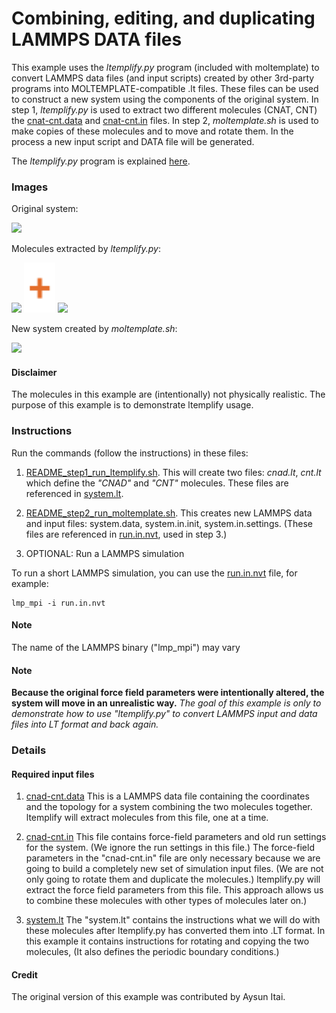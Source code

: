 Combining, editing, and duplicating LAMMPS DATA files
==========================================
This example uses the *ltemplify.py* program (included with moltemplate) to convert LAMMPS data files (and input scripts) created by other 3rd-party programs into MOLTEMPLATE-compatible .lt files.  These files can be used to construct a new system using the components of the original system.  In step 1, *ltemplify.py* is used to extract two different molecules (CNAT, CNT) the [cnat-cnt.data](cnat-cnt.data) and [cnat-cnt.in](cnat-cnt.in) files.  In step 2, *moltemplate.sh* is used to make copies of these molecules and to move and rotate them.  In the process a new input script and DATA file will be generated.

The *ltemplify.py* program is explained [here](../../../../doc/doc_ltemplify.md).

### Images
Original system:

<img src="images/cnad-cnt_orig.jpg" width=180>

Molecules extracted by *ltemplify.py*:

<img src="images/cnad.jpg" height=100> <img src="images/plus.svg" height=80> <img src="images/cnt.jpg" height=100>

New system created by *moltemplate.sh*:

<img src="images/cnad-cnt_after_rotate_copy.jpg" width=200>


#### Disclaimer
The molecules in this example are (intentionally) not physically realistic.  The purpose of this example is to demonstrate ltemplify usage.


### Instructions
Run the commands (follow the instructions) in these files:

1) [README_step1_run_ltemplify.sh](README_step1_run_ltemplify.sh).  This will create two files: *cnad.lt*, *cnt.lt* which define the *"CNAD"* and *"CNT"* molecules.  These files are referenced in [system.lt](system.lt).  

2) [README_step2_run_moltemplate.sh](README_step2_run_moltemplate.sh).  This creates new LAMMPS data and input files: system.data, system.in.init, system.in.settings.  (These files are referenced in [run.in.nvt](run.in.nvt), used in step 3.)

3) OPTIONAL: Run a LAMMPS simulation

To run a short LAMMPS simulation, you can use the [run.in.nvt](run.in.nvt) file, for example:
```
lmp_mpi -i run.in.nvt
```
#### Note
The name of the LAMMPS binary ("lmp_mpi") may vary

#### Note
**Because the original force field parameters were intentionally altered, the system will move in an unrealistic way.**  *The goal of this example is only to demonstrate how to use "ltemplify.py" to convert LAMMPS input and data files into LT format and back again.*


### Details

#### Required input files

1) [cnad-cnt.data](cnad-cnt.data)
This is a LAMMPS data file containing the coordinates and the topology for a system combining the two molecules together.  ltemplify will extract molecules from this file, one at a time.

2) [cnad-cnt.in](cnad-cnt.in)
 This file contains force-field parameters and old run settings for the system.  (We ignore the run settings in this file.)  The force-field parameters in the "cnad-cnt.in" file are only necessary because we are going to build a completely new set of simulation input files. (We are not only going to rotate them and duplicate the molecules.)  ltemplify.py will extract the force field parameters from this file.  This approach allows us to combine these molecules with other types of molecules later on.)

3) [system.lt](system.lt)
The "system.lt" contains the instructions what we will do with these molecules after ltemplify.py has converted them into .LT format.  In this example it contains instructions for rotating and copying the two molecules, (It also defines the periodic boundary conditions.)


#### Credit
The original version of this example was contributed by Aysun Itai.
